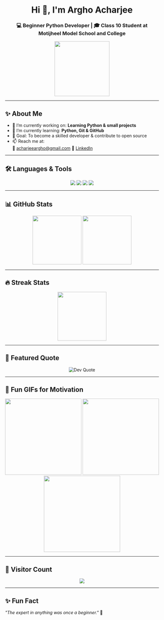 <!-- Profile Header -->
<h1 align="center">Hi 👋, I'm Argho Acharjee</h1>
<h3 align="center">💻 Beginner Python Developer | 🎓 Class 10 Student at Motijheel Model School and College</h3>

<p align="center">
  <img src="https://media.giphy.com/media/M9gbBd9nbDrOTu1Mqx/giphy.gif" width="180" />
</p>

---

## ✨ About Me  
- 🔭 I’m currently working on: **Learning Python & small projects**  
- 🌱 I’m currently learning: **Python, Git & GitHub**  
- 🎯 Goal: To become a skilled developer & contribute to open source  
- 📫 Reach me at:  
  📧 acharjeeargho@gmail.com 
  🔗 [LinkedIn](https://www.linkedin.com/in/argho-acharjee/)  

---

## 🛠️ Languages & Tools  

<p align="center">
  <img src="https://img.shields.io/badge/Python-3776AB?style=for-the-badge&logo=python&logoColor=white" />
  <img src="https://img.shields.io/badge/Git-F05032?style=for-the-badge&logo=git&logoColor=white" />
  <img src="https://img.shields.io/badge/GitHub-181717?style=for-the-badge&logo=github&logoColor=white" />
  <img src="https://img.shields.io/badge/VSCode-0078d7?style=for-the-badge&logo=visual%20studio%20code&logoColor=white" />
</p>

---

## 📊 GitHub Stats  

<p align="center">
  <img src="https://github-readme-stats.vercel.app/api?username=argho-acharjee&show_icons=true&theme=radical" height="160" />
  <img src="https://github-readme-stats.vercel.app/api/top-langs/?username=argho-acharjee&layout=compact&theme=radical" height="160" />
</p>

---

## 🔥 Streak Stats  

<p align="center">
  <img src="https://streak-stats.demolab.com?user=argho-acharjee&theme=radical&border_radius=10" height="160"/>
</p>

---

## 🚀 Featured Quote  

<p align="center">
  <img src="https://quotes-github-readme.vercel.app/api?type=horizontal&theme=radical" alt="Dev Quote"/>
</p>

---

## 🎉 Fun GIFs for Motivation  

<p align="center">
  <img src="https://media.giphy.com/media/26ufnwz3wDUli7GU0/giphy.gif" width="250" />
  <img src="https://media.giphy.com/media/L1R1tvI9svkIWwpVYr/giphy.gif" width="250" />
  <img src="https://media.giphy.com/media/3oKIPwoeGErMmaI43C/giphy.gif" width="250" />
</p>

---

## 👀 Visitor Count  

<p align="center">
  <img src="https://komarev.com/ghpvc/?username=argho-acharjee&style=for-the-badge&color=brightgreen" />
</p>

---

## ✨ Fun Fact  
_"The expert in anything was once a beginner."_ 🚀
